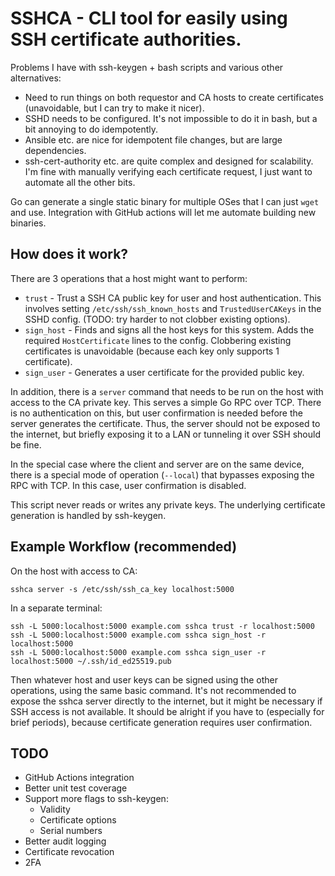 # SSHCA - CLI tool for easily using SSH certificate authorities.

Problems I have with ssh-keygen + bash scripts and various other alternatives:
* Need to run things on both requestor and CA hosts to create certificates (unavoidable, but I can try to make it nicer).
* SSHD needs to be configured. It's not impossible to do it in bash, but a bit annoying to do idempotently.
* Ansible etc. are nice for idempotent file changes, but are large dependencies.
* ssh-cert-authority etc. are quite complex and designed for scalability. I'm fine with manually verifying each certificate request, I just want to automate all the other bits.

Go can generate a single static binary for multiple OSes that I can just `wget` and use. Integration with GitHub actions will let me automate building new binaries.

## How does it work?

There are 3 operations that a host might want to perform:
* `trust` - Trust a SSH CA public key for user and host authentication. This involves setting `/etc/ssh/ssh_known_hosts` and `TrustedUserCAKeys` in the SSHD config. (TODO: try harder to not clobber existing options).
* `sign_host` - Finds and signs all the host keys for this system. Adds the required `HostCertificate` lines to the config. Clobbering existing certificates is unavoidable (because each key only supports 1 certificate).
* `sign_user` - Generates a user certificate for the provided public key.

In addition, there is a `server` command that needs to be run on the host with access to the CA private key. This serves a simple Go RPC over TCP. There is no authentication on this, but user confirmation is needed before the server generates the certificate. Thus, the server should not be exposed to the internet, but briefly exposing it to a LAN or tunneling it over SSH should be fine.

In the special case where the client and server are on the same device, there is a special mode of operation (`--local`) that bypasses exposing the RPC with TCP. In this case, user confirmation is disabled.

This script never reads or writes any private keys. The underlying certificate generation is handled by ssh-keygen.

## Example Workflow (recommended)

On the host with access to CA:
```
sshca server -s /etc/ssh/ssh_ca_key localhost:5000
```

In a separate terminal:
```
ssh -L 5000:localhost:5000 example.com sshca trust -r localhost:5000
ssh -L 5000:localhost:5000 example.com sshca sign_host -r localhost:5000
ssh -L 5000:localhost:5000 example.com sshca sign_user -r localhost:5000 ~/.ssh/id_ed25519.pub
```

Then whatever host and user keys can be signed using the other operations, using the same basic command. It's not recommended to expose the sshca server directly to the internet, but it might be necessary if SSH access is not available. It should be alright if you have to (especially for brief periods), because certificate generation requires user confirmation.

## TODO
* GitHub Actions integration
* Better unit test coverage
* Support more flags to ssh-keygen:
  * Validity
  * Certificate options
  * Serial numbers
* Better audit logging
* Certificate revocation
* 2FA